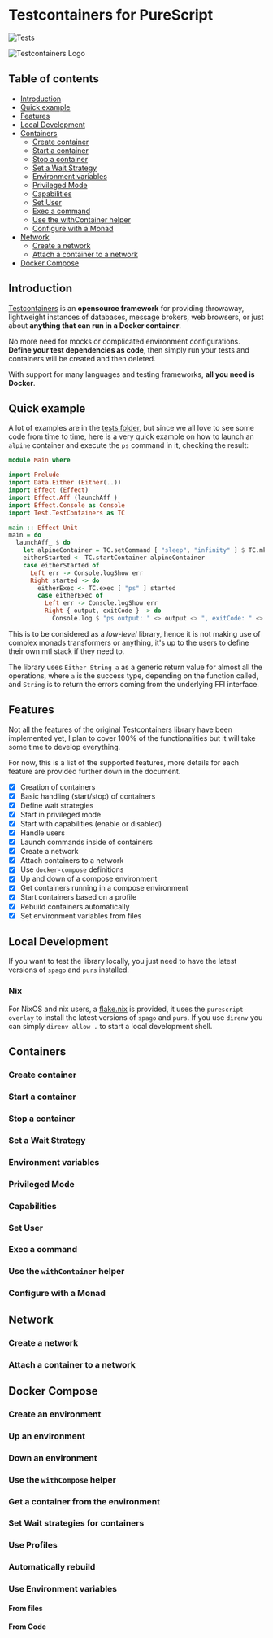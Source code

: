 # Testcontainers for PureScript

![Tests](https://github.com/massix/purescript-testcontainers/actions/workflows/purescript.yml/badge.svg)

![Testcontainers Logo](https://testcontainers.com/images/testcontainers-logo.svg)

## Table of contents

- [Introduction](#introduction)
- [Quick example](#quick-example)
- [Features](#features)
- [Local Development](#local-development)
- [Containers](#containers)
  - [Create container](#create-container)
  - [Start a container](#start-a-container)
  - [Stop a container](#stop-a-container)
  - [Set a Wait Strategy](#set-a-wait-strategy)
  - [Environment variables](#environment-variables)
  - [Privileged Mode](#privileged-mode)
  - [Capabilities](#capabilities)
  - [Set User](#set-user)
  - [Exec a command](#exec-a-command)
  - [Use the withContainer helper](#use-the-withcontainer-helper)
  - [Configure with a Monad](#configure-with-a-monad)
- [Network](#network)
  - [Create a network](#create-a-network)
  - [Attach a container to a network](#attach-a-container-to-a-network)
- [Docker Compose](#docker-compose)

## Introduction
[Testcontainers](https://testcontainers.com/) is an **opensource framework**
for providing throwaway, lightweight instances of databases, message brokers,
web browsers, or just about **anything that can run in a Docker container**.

No more need for mocks or complicated environment configurations.
**Define your test dependencies as code**, then simply run your tests and
containers will be created and then deleted.

With support for many languages and testing frameworks,
**all you need is Docker**.

## Quick example
A lot of examples are in the [tests folder](./test/Test/), but since we all
love to see some code from time to time, here is a very quick example on how to
launch an `alpine` container and execute the `ps` command in it, checking the
result:

```purescript
module Main where

import Prelude
import Data.Either (Either(..))
import Effect (Effect)
import Effect.Aff (launchAff_)
import Effect.Console as Console
import Test.TestContainers as TC

main :: Effect Unit
main = do
  launchAff_ $ do
    let alpineContainer = TC.setCommand [ "sleep", "infinity" ] $ TC.mkContainer "alpine"
    eitherStarted <- TC.startContainer alpineContainer
    case eitherStarted of
      Left err -> Console.logShow err
      Right started -> do
        eitherExec <- TC.exec [ "ps" ] started
        case eitherExec of
          Left err -> Console.logShow err
          Right { output, exitCode } -> do
            Console.log $ "ps output: " <> output <> ", exitCode: " <> show exitCode
```

This is to be considered as a _low-level_ library, hence it is not making use of
complex monads transformers or anything, it's up to the users to define their own
mtl stack if they need to.

The library uses `Either String a` as a generic return value for almost all the
operations, where `a` is the success type, depending on the function called,
and `String` is to return the errors coming from the underlying FFI interface.
## Features
Not all the features of the original Testcontainers library have been
implemented yet, I plan to cover 100% of the functionalities but it will take
some time to develop everything.

For now, this is a list of the supported features, more details for each
feature are provided further down in the document.

- [X] Creation of containers
- [X] Basic handling (start/stop) of containers
- [X] Define wait strategies
- [X] Start in privileged mode
- [X] Start with capabilities (enable or disabled)
- [X] Handle users
- [X] Launch commands inside of containers
- [X] Create a network
- [X] Attach containers to a network
- [X] Use `docker-compose` definitions
- [X] Up and down of a compose environment
- [X] Get containers running in a compose environment
- [X] Start containers based on a profile
- [X] Rebuild containers automatically
- [X] Set environment variables from files

## Local Development
If you want to test the library locally, you just need to have the latest
versions of `spago` and `purs` installed.

### Nix
For NixOS and nix users, a [flake.nix](./flake.nix) is provided, it uses the
`purescript-overlay` to install the latest versions of `spago` and `purs`. If
you use `direnv` you can simply `direnv allow .` to start a local development
shell.

## Containers

### Create container

### Start a container

### Stop a container

### Set a Wait Strategy

### Environment variables

### Privileged Mode

### Capabilities

### Set User

### Exec a command

### Use the `withContainer` helper

### Configure with a Monad

## Network

### Create a network

### Attach a container to a network

## Docker Compose

### Create an environment

### Up an environment

### Down an environment

### Use the `withCompose` helper

### Get a container from the environment

### Set Wait strategies for containers

### Use Profiles

### Automatically rebuild

### Use Environment variables

#### From files

#### From Code

